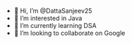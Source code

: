 - 👋 Hi, I’m @DattaSanjeev25
- 👀 I’m interested in Java
- 🌱 I’m currently learning DSA
- 💞️ I’m looking to collaborate on Google

<!---
DattaSanjeev25/DattaSanjeev25 is a ✨ special ✨ repository because its `README.md` (this file) appears on your GitHub profile.
You can click the Preview link to take a look at your changes.
--->
